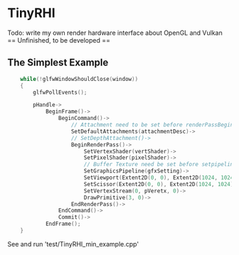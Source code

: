 # TinyRHI
Todo: write my own render hardware interface about OpenGL and Vulkan
== Unfinished, to be developed ==

## The Simplest Example

```c++
    while(!glfwWindowShouldClose(window))
    {
        glfwPollEvents();

        pHandle->
            BeginFrame()->
                BeginCommand()->
                    // Attachment need to be set before renderPassBegin to get renderPass and framebuffer
                    SetDefaultAttachments(attachmentDesc)->
                    // SetDepthAttachment()->
                    BeginRenderPass()->
                        SetVertexShader(vertShader)->
                        SetPixelShader(pixelShader)->
                        // Buffer Texture need be set before setpipeline to get pipelineLayout
                        SetGraphicsPipeline(gfxSetting)->
                        SetViewport(Extent2D(0, 0), Extent2D(1024, 1024))->
                        SetScissor(Extent2D(0, 0), Extent2D(1024, 1024))->
                        SetVertexStream(0, pVeretx, 0)->
                        DrawPrimitive(3, 0)->
                    EndRenderPass()->
                EndCommand()->
                Commit()->
            EndFrame();
    }
```

See and run 'test/TinyRHI_min_example.cpp'
